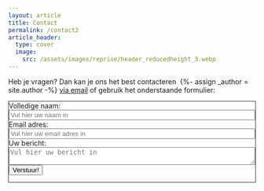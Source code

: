 ```yaml
---
layout: article
title: Contact
permalink: /contact2
article_header:
  type: cover
  image:
    src: /assets/images/reprise/header_reducedheight_3.webp
---
```


<p>
Heb je vragen? Dan kan je ons het best contacteren&nbsp;
{%- assign _author = site.author -%}
<a href="mailto:{{ _author.email | encode_email }}" title="Mail ons">via email</a>
of gebruik het onderstaande formulier:
</p>


<div class="grid cell cell--auto" style="border:1px solid #333">
<div class="m-3" style="width: 100%">
<form id="contactForm" action="https://pts6vjw7e1.execute-api.eu-north-1.amazonaws.com/dev/repriseContactForm" method="POST"  style="width: 100%">
  <div class="form-group mt-4 mb-4">
    <div>
      <label for="inputName">Volledige naam:</label>
    </div>
    <div style="width: 100%">
      <input type="text" style="width: 100%" name="name" class="form-control" id="inputName" placeholder="Vul hier uw naam in" required="required">
    </div>
  </div>
  <div class="form-group mt-4 mb-4">
    <label for="inputEmail" required="required">Email adres:</label>
    <div>
    <input type="email" name="email"
      class="form-control" style="width: 100%" id="inputEmail" aria-describedby="emailHelp" placeholder="Vul hier uw email adres in">
    </div>
  </div>
  <div class="form-group mt-4 mb-4">
    <label for="inputMessage" required="required">Uw bericht:</label>
    <div>
    <textarea type="text" name="message" style="width: 100%"
      class="form-control" id="inputMessage" placeholder="Vul hier uw bericht in"></textarea>
    </div>
  </div>
  <!-- add hidden Honeypot input to prevent spams -->
  <input type="hidden" name="_gotcha" style="display:none !important">
  <button id="submitButton" class="button button--primary button--rounded button--lg" type="submit">Verstuur!</button>
</form>

<script>
document.addEventListener('DOMContentLoaded', function() {
  const form = document.getElementById('contactForm');
  const submitButton = document.getElementById('submitButton');

  form.addEventListener('submit', function(e) {
    e.preventDefault();

    // Disable the button and change its text
    submitButton.disabled = true;
    submitButton.textContent = 'Verzenden...';
    submitButton.style.opacity = '0.5';

    // Submit the form
    const formData = new URLSearchParams(new FormData(form));
    fetch(form.action, {
      method: 'POST',
      body: formData,
      mode: 'cors',
      headers: {
        'Content-Type': 'application/x-www-form-urlencoded',
        'Origin': window.location.origin
      }
    })
    .then(response => {
      if (response.ok) {
        alert('Bericht verzonden!');
        form.reset();
      } else {
        alert('Er is een fout opgetreden. Probeer het later opnieuw.');
      }
    })
    .catch(error => {
      console.error('Error:', error);
      alert('Er is een fout opgetreden. Probeer het later opnieuw.');
    })
    .finally(() => {
      // Re-enable the button and restore its text
      submitButton.disabled = false;
      submitButton.textContent = 'Verstuur!';
      submitButton.style.opacity = '1';
    });
  });
});
</script>
</div>
</div>
